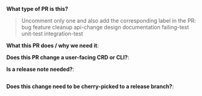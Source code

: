 
**What type of PR is this?**
> Uncomment only one and also add the corresponding label in the PR:
>bug
>feature
>cleanup
>api-change
>design
>documentation
>failing-test
>unit-test
>integration-test

**What this PR does / why we need it**:


**Does this PR change a user-facing CRD or CLI?**:
<!--
If yes, explain why the change is needed and paste some example output of the new change.
If no, just write no.
-->

**Is a release note needed?**:
<!--
If yes, add the release-note label to the PR. Also enter a single sentence release-note block below.
If no, just write no and remove the release-note block below.
-->
```release-note

```

**Does this change need to be cherry-picked to a release branch?**:
<!--
If yes, enter a comma-separated list of branches where it should be cherry-picked.
If no, just write no.
-->


